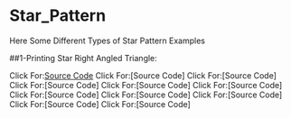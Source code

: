 # Star_Pattern
Here Some Different Types of Star Pattern Examples

##1-Printing Star Right Angled Triangle:

Click For:[Source Code](https://github.com/Mahendra710/Star_Pattern/blob/main/8.1-Printing%20Star%20Right%20Angled%20triangle.py)
Click For:[Source Code]
Click For:[Source Code]
Click For:[Source Code]
Click For:[Source Code]
Click For:[Source Code]
Click For:[Source Code]
Click For:[Source Code]
Click For:[Source Code]
Click For:[Source Code]
Click For:[Source Code]

